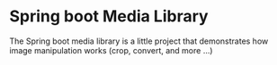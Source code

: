 # Spring boot Media Library
The Spring boot media library is a little project that demonstrates how image manipulation works (crop, convert, and more ...)
